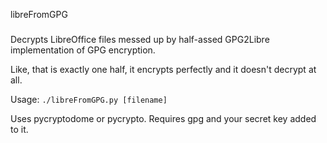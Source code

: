 libreFromGPG
###

Decrypts LibreOffice files messed up by half-assed GPG2Libre implementation of GPG encryption.

Like, that is exactly one half, it encrypts perfectly and it doesn't decrypt at all.

Usage: `./libreFromGPG.py [filename]`

Uses pycryptodome or pycrypto. Requires gpg and your secret key added to it.